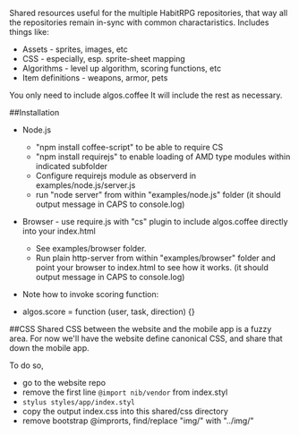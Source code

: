 Shared resources useful for the multiple HabitRPG repositories, that way all the repositories remain in-sync with common charactaristics. Includes things like:
 * Assets - sprites, images, etc
 * CSS - especially, esp. sprite-sheet mapping
 * Algorithms - level up algorithm, scoring functions, etc
 * Item definitions - weapons, armor, pets 

You only need to include algos.coffee
It will include the rest as necessary.


##Installation

* Node.js
    * "npm install coffee-script" to be able to require CS
    * "npm install requirejs" to enable loading of AMD type modules within indicated subfolder
    * Configure requirejs module as observerd in examples/node.js/server.js
    * run "node server" from within "examples/node.js" folder (it should output message in CAPS to console.log)
* Browser - use require.js with "cs" plugin to include algos.coffee directly into your index.html
    * See examples/browser folder.
    * Run plain http-server from within "examples/browser" folder and point your browser to index.html to see how it works. (it should output message in CAPS to console.log)
 
* Note how to invoke scoring function:
 * algos.score = function (user, task, direction) {}

##CSS
Shared CSS between the website and the mobile app is a fuzzy area. For now we'll have the website define canonical CSS, and share that down the mobile app.

To do so,
 * go to the website repo
 * remove the first line `@import nib/vendor` from index.styl
 * `stylus styles/app/index.styl`
 * copy the output index.css into this shared/css directory
 * remove bootstrap @improrts, find/replace "img/" with "../img/"